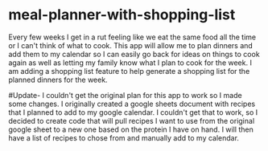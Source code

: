 # meal-planner-with-shopping-list

Every few weeks I get in a rut feeling like we eat the same food all the time or I can't think of what to cook. This app will allow me to plan dinners and add them to my calendar so I can easily go back for ideas on things to cook again as well as letting my family know what I plan to cook for the week. I am adding a shopping list feature to help generate a shopping list for the planned dinners for the week. 

#Update- I couldn't get the original plan for this app to work so I made some changes. I originally created a google sheets document with recipes that I planned to add to my google calendar. I couldn't get that to work, so I decided to create code that will pull recipes I want to use from the original google sheet to a new one based on the protein I have on hand. I will then have a list of recipes to chose from and manually add to my calendar. 
